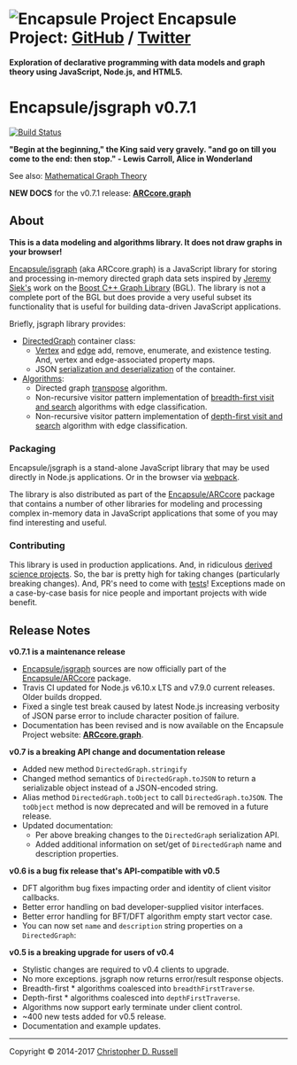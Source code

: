 # ![Encapsule Project](https://encapsule.io/images/blue-burst-encapsule.io-icon-72x72.png "Encapsule Project") Encapsule Project: [GitHub](https://gihub.com/Encapsule) / [Twitter](https://twitter.com/Encapsule)
**Exploration of declarative programming with data models and graph theory using JavaScript, Node.js, and HTML5.**

# Encapsule/jsgraph v0.7.1

[![Build Status](https://travis-ci.org/Encapsule/jsgraph.svg?branch=master)](https://travis-ci.org/Encapsule/jsgraph)

**"Begin at the beginning," the King said very gravely. "and go on till you come to the end: then stop." - Lewis Carroll, Alice in Wonderland**

See also: [Mathematical Graph Theory](https://en.wikipedia.org/wiki/Graph_theory)

**NEW DOCS** for the v0.7.1 release: **[ARCcore.graph](https://encapsule.io/docs/ARCcore/graph)**

## About

**This is a data modeling and algorithms library. It does not draw graphs in your browser!**

[Encapsule/jsgraph](https://github.com/Encapsule/jsgraph) (aka ARCcore.graph) is a JavaScript library for storing and processing in-memory directed graph data sets inspired by [Jeremy Siek's](https://twitter.com/jeremysiek) work on the [Boost C++ Graph Library](http://www.boost.org/doc/libs/1_63_0/libs/graph/doc/table_of_contents.html) (BGL). The library is not a complete port of the BGL but does provide a very useful subset its functionality that is useful for building data-driven JavaScript applications.

Briefly, jsgraph library provides:

- [DirectedGraph](https://encapsule.io/docs/ARCcore/graph/digraph) container class:
  - [Vertex](https://encapsule.io/docs/ARCcore/graph/digraph/vertices) and [edge](https://encapsule.io/docs/ARCcore/graph/digraph/edges) add, remove, enumerate, and existence testing. And, vertex and edge-associated property maps.
  - JSON [serialization and deserialization](https://encapsule.io/docs/ARCcore/graph/digraph/serialize) of the container.
- [Algorithms](https://encapsule.io/docs/ARCcore/graph/algorithms):
  - Directed graph [transpose](https://encapsule.io/docs/ARCcore/graph/algorithms/digraph-transpose) algorithm.
  - Non-recursive visitor pattern implementation of [breadth-first visit and search](https://encapsule.io/docs/ARCcore/graph/algorithms/digraph-bft) algorithms with edge classification.
  - Non-recursive visitor pattern implementation of [depth-first visit and search](https://encapsule.io/docs/ARCcore/graph/algorithms/digraph-dft) algorithm with edge classification.


### Packaging

Encapsule/jsgraph is a stand-alone JavaScript library that may be used directly in Node.js applications. Or in the browser via [webpack](https://webpack.github.io/).

The library is also distributed as part of the [Encapsule/ARCcore](https://encapsule.io/docs/ARCcore) package that contains a number of other libraries for modeling and processing complex in-memory data in JavaScript applications that some of you may find interesting and useful.

### Contributing

This library is used in production applications. And, in ridiculous [derived science projects](https://encapsule.io). So, the bar is pretty high for taking changes (particularly breaking changes). And, PR's need to come with [tests](https://travis-ci.org/Encapsule/jsgraph)! Exceptions made on a case-by-case basis for nice people and important projects with wide benefit.


## Release Notes

**v0.7.1 is a maintenance release**
- [Encapsule/jsgraph](https://github.com/Encapsule/jsgraph) sources are now officially part of the [Encapsule/ARCcore](https://github.com/Encapsule/ARCcore) package.
- Travis CI updated for Node.js v6.10.x LTS and v7.9.0 current releases. Older builds dropped.
- Fixed a single test break caused by latest Node.js increasing verbosity of JSON parse error to include character position of failure.
- Documentation has been revised and is now available on the Encapsule Project website: **[ARCcore.graph](https://encapsule.io/docs/ARCcore/graph)**.


**v0.7 is a breaking API change and documentation release**

- Added new method `DirectedGraph.stringify`
- Changed method semantics of `DirectedGraph.toJSON` to return a serializable object instead of a JSON-encoded string.
- Alias method `DirectedGraph.toObject` to call `DirectedGraph.toJSON`. The `toObject` method is now deprecated and will be removed in a future release.
- Updated documentation:
    - Per above breaking changes to the `DirectedGraph` serialization API.
    - Added additional information on set/get of `DirectedGraph` name and description properties.

**v0.6 is a bug fix release that's API-compatible with v0.5**

- DFT algorithm bug fixes impacting order and identity of client visitor callbacks.
- Better error handling on bad developer-supplied visitor interfaces.
- Better error handling for BFT/DFT algorithm empty start vector case.
- You can now set `name` and `description` string properties on a `DirectedGraph`:

**v0.5 is a breaking upgrade for users of v0.4**

- Stylistic changes are required to v0.4 clients to upgrade.
- No more exceptions. jsgraph now returns error/result response objects.
- Breadth-first * algorithms coalesced into `breadthFirstTraverse`.
- Depth-first * algorithms coalesced into `depthFirstTraverse`.
- Algorithms now support early terminate under client control.
- ~400 new tests added for v0.5 release.
- Documentation and example updates.


---

Copyright &copy; 2014-2017 [Christopher D. Russell](https://github.com/ChrisRus)



